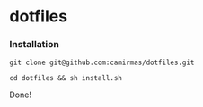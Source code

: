 # dotfiles

### Installation

`git clone git@github.com:camirmas/dotfiles.git`

`cd dotfiles && sh install.sh`

Done!
